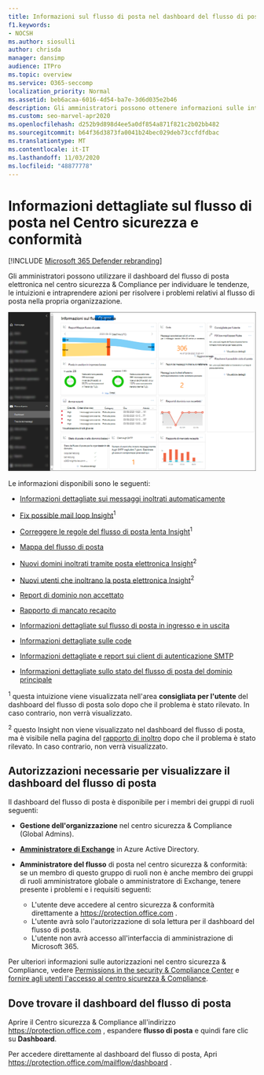 ```yaml
---
title: Informazioni sul flusso di posta nel dashboard del flusso di posta
f1.keywords:
- NOCSH
ms.author: siosulli
author: chrisda
manager: dansimp
audience: ITPro
ms.topic: overview
ms.service: O365-seccomp
localization_priority: Normal
ms.assetid: beb6acaa-6016-4d54-ba7e-3d6d035e2b46
description: Gli amministratori possono ottenere informazioni sulle intuizioni e sui report disponibili nel dashboard del flusso di posta elettronica nel centro sicurezza & Compliance.
ms.custom: seo-marvel-apr2020
ms.openlocfilehash: d252b9d898d4ee5a0df854a871f821c2b02bb482
ms.sourcegitcommit: b64f36d3873fa0041b24bec029deb73ccfdfdbac
ms.translationtype: MT
ms.contentlocale: it-IT
ms.lasthandoff: 11/03/2020
ms.locfileid: "48877778"
---
```

# <a name="mail-flow-insights-in-the-security--compliance-center"></a>Informazioni dettagliate sul flusso di posta nel Centro sicurezza e conformità

[!INCLUDE [Microsoft 365 Defender rebranding](../includes/microsoft-defender-for-office.md)]


Gli amministratori possono utilizzare il dashboard del flusso di posta elettronica nel centro sicurezza & Compliance per individuare le tendenze, le intuizioni e intraprendere azioni per risolvere i problemi relativi al flusso di posta nella propria organizzazione.

![Dashboard del flusso di posta elettronica nel centro sicurezza & Compliance](../../media/mail-flow-dashboard-v2.png)

Le informazioni disponibili sono le seguenti:

- [Informazioni dettagliate sui messaggi inoltrati automaticamente](mfi-auto-forwarded-messages-report.md)

- [Fix possible mail loop Insight](mfi-mail-loop-insight.md)<sup>1</sup>

- [Correggere le regole del flusso di posta lenta Insight](mfi-slow-mail-flow-rules-insight.md)<sup>1</sup>

- [Mappa del flusso di posta](mfi-mail-flow-map-report.md)

- [Nuovi domini inoltrati tramite posta elettronica Insight](mfi-new-domains-being-forwarded-email.md)<sup>2</sup>

- [Nuovi utenti che inoltrano la posta elettronica Insight](mfi-new-users-forwarding-email.md)<sup>2</sup>

- [Report di dominio non accettato](mfi-non-accepted-domain-report.md)

- [Rapporto di mancato recapito](mfi-non-delivery-report.md)

- [Informazioni dettagliate sul flusso di posta in ingresso e in uscita](mfi-outbound-and-inbound-mail-flow.md)

- [Informazioni dettagliate sulle code](mfi-queue-alerts-and-queues.md)

- [Informazioni dettagliate e report sui client di autenticazione SMTP](mfi-smtp-auth-clients-report.md)

- [Informazioni dettagliate sullo stato del flusso di posta del dominio principale](mfi-domain-mail-flow-status-insight.md)

<sup>1</sup> questa intuizione viene visualizzata nell'area **consigliata per l'utente** del dashboard del flusso di posta solo dopo che il problema è stato rilevato. In caso contrario, non verrà visualizzato.

<sup>2</sup> questo Insight non viene visualizzato nel dashboard del flusso di posta, ma è visibile nella pagina del [rapporto di inoltro](view-mail-flow-reports.md#forwarding-report) dopo che il problema è stato rilevato. In caso contrario, non verrà visualizzato.

## <a name="permissions-required-to-view-the-mail-flow-dashboard"></a>Autorizzazioni necessarie per visualizzare il dashboard del flusso di posta

Il dashboard del flusso di posta è disponibile per i membri dei gruppi di ruoli seguenti:

- **Gestione dell'organizzazione** nel centro sicurezza & Compliance (Global Admins).

- **[Amministratore di Exchange](https://docs.microsoft.com/azure/active-directory/users-groups-roles/directory-assign-admin-roles#exchange-administrator)** in Azure Active Directory.

- **Amministratore del flusso** di posta nel centro sicurezza & conformità: se un membro di questo gruppo di ruoli non è anche membro dei gruppi di ruoli amministratore globale o amministratore di Exchange, tenere presente i problemi e i requisiti seguenti:

  - L'utente deve accedere al centro sicurezza & conformità direttamente a <https://protection.office.com> .
  - L'utente avrà solo l'autorizzazione di sola lettura per il dashboard del flusso di posta.
  - L'utente non avrà accesso all'interfaccia di amministrazione di Microsoft 365.

Per ulteriori informazioni sulle autorizzazioni nel centro sicurezza & Compliance, vedere [Permissions in the security & Compliance Center](permissions-in-the-security-and-compliance-center.md) e [fornire agli utenti l'accesso al centro sicurezza & Compliance](grant-access-to-the-security-and-compliance-center.md).

## <a name="where-to-find-the-mail-flow-dashboard"></a>Dove trovare il dashboard del flusso di posta

Aprire il Centro sicurezza & Compliance all'indirizzo <https://protection.office.com> , espandere **flusso di posta** e quindi fare clic su **Dashboard**.

Per accedere direttamente al dashboard del flusso di posta, Apri <https://protection.office.com/mailflow/dashboard> .
